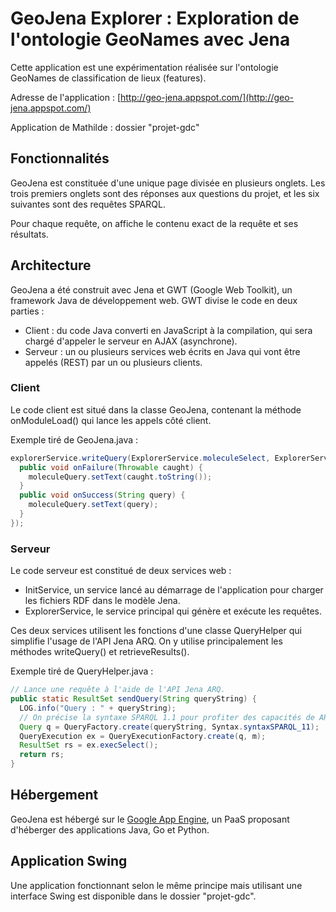 # GeoJena Explorer : Exploration de l'ontologie GeoNames avec Jena ##

Cette application est une expérimentation réalisée sur l'ontologie GeoNames de classification de lieux (features).

Adresse de l'application : [http://geo-jena.appspot.com/](http://geo-jena.appspot.com/)

Application de Mathilde : dossier "projet-gdc"

## Fonctionnalités ##

GeoJena est constituée d'une unique page divisée en plusieurs onglets. Les trois premiers onglets sont des réponses aux questions du projet, et les six suivantes sont des requêtes SPARQL.

Pour chaque requête, on affiche le contenu exact de la requête et ses résultats.

## Architecture ##

GeoJena a été construit avec Jena et GWT (Google Web Toolkit), un framework Java de développement web. GWT divise le code en deux parties :

* Client : du code Java converti en JavaScript à la compilation, qui sera chargé d'appeler le serveur en AJAX (asynchrone).
* Serveur : un ou plusieurs services web écrits en Java qui vont être appelés (REST) par un ou plusieurs clients.

### Client ###

Le code client est situé dans la classe GeoJena, contenant la méthode onModuleLoad() qui lance les appels côté client.

Exemple tiré de GeoJena.java :  

```java
explorerService.writeQuery(ExplorerService.moleculeSelect, ExplorerService.moleculeWhere, new AsyncCallback<String>() {
  public void onFailure(Throwable caught) {
    moleculeQuery.setText(caught.toString());
  }
  public void onSuccess(String query) {
    moleculeQuery.setText(query);
  }
});
```

### Serveur ###

Le code serveur est constitué de deux services web :

* InitService, un service lancé au démarrage de l'application pour charger les fichiers RDF dans le modèle Jena.
* ExplorerService, le service principal qui génère et exécute les requêtes.

Ces deux services utilisent les fonctions d'une classe QueryHelper qui simplifie l'usage de l'API Jena ARQ. On y utilise principalement les méthodes writeQuery() et retrieveResults().

Exemple tiré de QueryHelper.java :  

```java
// Lance une requête à l'aide de l'API Jena ARQ.
public static ResultSet sendQuery(String queryString) {
  LOG.info("Query : " + queryString);
  // On précise la syntaxe SPARQL 1.1 pour profiter des capacités de ARQ.
  Query q = QueryFactory.create(queryString, Syntax.syntaxSPARQL_11);
  QueryExecution ex = QueryExecutionFactory.create(q, m);
  ResultSet rs = ex.execSelect();
  return rs;
}
```

## Hébergement ##

GeoJena est hébergé sur le [Google App Engine](https://developers.google.com/appengine/), un PaaS proposant d'héberger des applications Java, Go et Python.

## Application Swing ##

Une application fonctionnant selon le même principe mais utilisant une interface Swing est disponible dans le dossier "projet-gdc".
